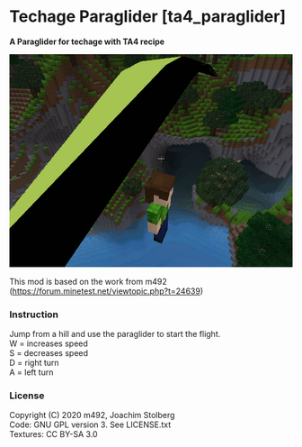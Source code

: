 # Techage Paraglider [ta4_paraglider]

**A Paraglider for techage with TA4 recipe**

![screenshot](https://github.com/joe7575/ta4_paraglider/blob/main/screenshot.png)


This mod is based on the work from m492	 
(https://forum.minetest.net/viewtopic.php?t=24639)


### Instruction

Jump from a hill and use the paraglider to start the flight.  
W = increases speed  
S = decreases speed  
D = right turn  
A = left turn  


### License

Copyright (C) 2020 m492, Joachim Stolberg  
Code: GNU GPL version 3. See LICENSE.txt  
Textures: CC BY-SA 3.0



